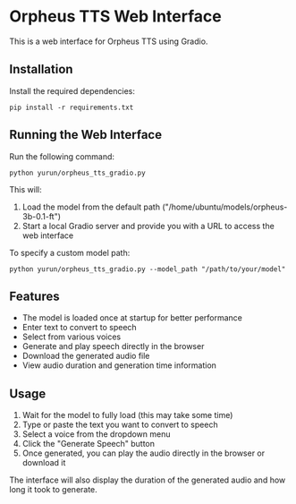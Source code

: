 # Orpheus TTS Web Interface

This is a web interface for Orpheus TTS using Gradio.

## Installation

Install the required dependencies:

```
pip install -r requirements.txt
```

## Running the Web Interface

Run the following command:

```
python yurun/orpheus_tts_gradio.py
```

This will:
1. Load the model from the default path ("/home/ubuntu/models/orpheus-3b-0.1-ft")
2. Start a local Gradio server and provide you with a URL to access the web interface

To specify a custom model path:

```
python yurun/orpheus_tts_gradio.py --model_path "/path/to/your/model"
```

## Features

- The model is loaded once at startup for better performance
- Enter text to convert to speech
- Select from various voices
- Generate and play speech directly in the browser
- Download the generated audio file
- View audio duration and generation time information

## Usage

1. Wait for the model to fully load (this may take some time)
2. Type or paste the text you want to convert to speech
3. Select a voice from the dropdown menu
4. Click the "Generate Speech" button
5. Once generated, you can play the audio directly in the browser or download it

The interface will also display the duration of the generated audio and how long it took to generate. 